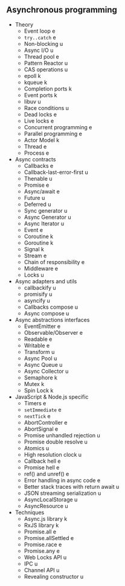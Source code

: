 ## Asynchronous programming

- Theory
  - Event loop e
  - `try..catch` e
  - Non-blocking u
  - Async I/O u
  - Thread pool e
  - Pattern Reactor u
  - CAS operations u
  - epoll k
  - kqueue k
  - Completion ports k
  - Event ports k
  - libuv u
  - Race conditions u
  - Dead locks e
  - Live locks e
  - Concurrent programming e
  - Parallel programming e
  - Actor Model k
  - Thread e
  - Process e
- Async contracts
  - Callbacks e
  - Callback-last-error-first u
  - Thenable u
  - Promise e
  - Async/await e
  - Future u
  - Deferred u
  - Sync generator u
  - Async Generator u
  - Async Iterator u
  - Event e
  - Coroutine k
  - Goroutine k
  - Signal k
  - Stream e
  - Chain of responsibility e
  - Middleware e
  - Locks u
- Async adapters and utils
  - callbackify u
  - promisify u
  - asyncify u
  - Callbacks compose u
  - Async compose u
- Async abstractions interfaces
  - EventEmitter e
  - Observable/Observer e
  - Readable e
  - Writable e
  - Transform u
  - Async Pool u
  - Async Queue u
  - Async Collector u
  - Semaphore k
  - Mutex k
  - Spin Lock k
- JavaScript & Node.js specific
  - Timers e
  - `setImmediate` e
  - `nextTick` e
  - AbortController e
  - AbortSignal e
  - Promise unhandled rejection u
  - Promise double resolve u
  - Atomics u
  - High resolution clock u
  - Callback hell e
  - Promise hell e
  - ref() and unref() e
  - Error handling in async code e
  - Better stack traces with return await u
  - JSON streaming serialization u
  - AsyncLocalStorage u
  - AsyncResource u
- Techniques
  - Async.js library k
  - RxJS library k
  - Promise.all e
  - Promise.allSettled e
  - Promise.race e
  - Promise.any e
  - Web Locks API u
  - IPC u
  - Channel API u
  - Revealing constructor u
